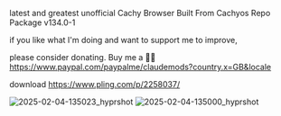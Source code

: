 latest and greatest unofficial Cachy Browser Built From Cachyos Repo Package v134.0-1

if you like what I'm doing and want to support me to improve, 



please consider donating.
Buy me a 🍕🥧 https://www.paypal.com/paypalme/claudemods?country.x=GB&locale



download
https://www.pling.com/p/2258037/

![2025-02-04-135023_hyprshot](https://github.com/user-attachments/assets/1abfd6f5-fce1-425a-bfa5-0c989312b33c)
![2025-02-04-135000_hyprshot](https://github.com/user-attachments/assets/090043b1-4f87-4bc9-94e7-75cdd1799d1f)

